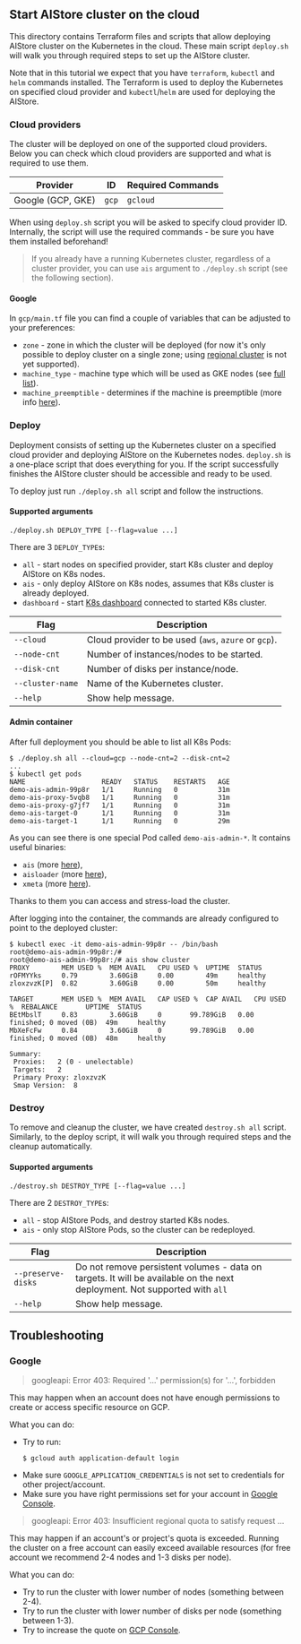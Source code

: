 ## Start AIStore cluster on the cloud

This directory contains Terraform files and scripts that allow deploying AIStore cluster on the Kubernetes in the cloud.
These main script `deploy.sh` will walk you through required steps to set up the AIStore cluster.

Note that in this tutorial we expect that you have `terraform`, `kubectl` and `helm` commands installed.
The Terraform is used to deploy the Kubernetes on specified cloud provider and `kubectl`/`helm` are used for deploying the AIStore.

### Cloud providers

The cluster will be deployed on one of the supported cloud providers.
Below you can check which cloud providers are supported and what is required to use them.

| Provider | ID | Required Commands |
| -------- | --- | ----------------- |
| Google (GCP, GKE) | `gcp` | `gcloud` |

When using `deploy.sh` script you will be asked to specify cloud provider ID.
Internally, the script will use the required commands - be sure you have them installed beforehand!

> If you already have a running Kubernetes cluster, regardless of a cluster provider,
> you can use `ais` argument to `./deploy.sh` script (see the following section).

#### Google

In `gcp/main.tf` file you can find a couple of variables that can be adjusted to your preferences:
* `zone` - zone in which the cluster will be deployed (for now it's only possible to deploy cluster on a single zone; using [regional cluster](https://cloud.google.com/kubernetes-engine/docs/concepts/types-of-clusters#regional_clusters) is not yet supported).
* `machine_type` - machine type which will be used as GKE nodes (see [full list](https://cloud.google.com/compute/docs/machine-types)).
* `machine_preemptible` - determines if the machine is preemptible (more info [here](https://cloud.google.com/compute/docs/instances/preemptible)).

### Deploy

Deployment consists of setting up the Kubernetes cluster on a specified cloud provider and deploying AIStore on the Kubernetes nodes.
`deploy.sh` is a one-place script that does everything for you.
If the script successfully finishes the AIStore cluster should be accessible and ready to be used.

To deploy just run `./deploy.sh all` script and follow the instructions.

#### Supported arguments

`./deploy.sh DEPLOY_TYPE [--flag=value ...]`

There are 3 `DEPLOY_TYPE`s:
* `all` - start nodes on specified provider, start K8s cluster and deploy AIStore on K8s nodes.
* `ais` - only deploy AIStore on K8s nodes, assumes that K8s cluster is already deployed.
* `dashboard` - start [K8s dashboard](https://kubernetes.io/docs/tasks/access-application-cluster/web-ui-dashboard) connected to started K8s cluster.

| Flag | Description |
| ---- | ----------- |
| `--cloud` | Cloud provider to be used (`aws`, `azure` or `gcp`). |
| `--node-cnt` | Number of instances/nodes to be started. |
| `--disk-cnt` | Number of disks per instance/node. |
| `--cluster-name` | Name of the Kubernetes cluster. |
| `--help` | Show help message. |

#### Admin container

After full deployment you should be able to list all K8s Pods:
```console
$ ./deploy.sh all --cloud=gcp --node-cnt=2 --disk-cnt=2
...
$ kubectl get pods
NAME                   READY   STATUS    RESTARTS   AGE
demo-ais-admin-99p8r   1/1     Running   0          31m
demo-ais-proxy-5vqb8   1/1     Running   0          31m
demo-ais-proxy-g7jf7   1/1     Running   0          31m
demo-ais-target-0      1/1     Running   0          31m
demo-ais-target-1      1/1     Running   0          29m
```

As you can see there is one special Pod called `demo-ais-admin-*`.
It contains useful binaries:
 * `ais` (more [here](github.com/NVIDIA/aistore/cmd/cli/README.md)),
 * `aisloader` (more [here](github.com/NVIDIA/aistore/bench/aisloader/README.md)),
 * `xmeta` (more [here](github.com/NVIDIA/aistore/cmd/xmeta/README.md)).

Thanks to them you can access and stress-load the cluster.

After logging into the container, the commands are already configured to point to the deployed cluster:
```console
$ kubectl exec -it demo-ais-admin-99p8r -- /bin/bash
root@demo-ais-admin-99p8r:/#
root@demo-ais-admin-99p8r:/# ais show cluster
PROXY		 MEM USED %	 MEM AVAIL	 CPU USED %	 UPTIME	 STATUS
rOFMYYks	 0.79		 3.60GiB	 0.00		 49m	 healthy
zloxzvzK[P]	 0.82		 3.60GiB	 0.00		 50m	 healthy

TARGET		 MEM USED %	 MEM AVAIL	 CAP USED %	 CAP AVAIL	 CPU USED %	 REBALANCE		 UPTIME	 STATUS
BEtMbslT	 0.83		 3.60GiB	 0		 99.789GiB	 0.00		 finished; 0 moved (0B)	 49m	 healthy
MbXeFcFw	 0.84		 3.60GiB	 0		 99.789GiB	 0.00		 finished; 0 moved (0B)	 48m	 healthy

Summary:
 Proxies:	2 (0 - unelectable)
 Targets:	2
 Primary Proxy:	zloxzvzK
 Smap Version:	8
```

### Destroy

To remove and cleanup the cluster, we have created `destroy.sh all` script.
Similarly, to the deploy script, it will walk you through required steps and the cleanup automatically.

#### Supported arguments

`./destroy.sh DESTROY_TYPE [--flag=value ...]`

There are 2 `DESTROY_TYPE`s:
* `all` - stop AIStore Pods, and destroy started K8s nodes.
* `ais` - only stop AIStore Pods, so the cluster can be redeployed.

| Flag | Description |
| ---- | ----------- |
| `--preserve-disks` | Do not remove persistent volumes - data on targets. It will be available on the next deployment. Not supported with `all` |
| `--help` | Show help message. |

## Troubleshooting

### Google

> googleapi: Error 403: Required '...' permission(s) for '...', forbidden

This may happen when an account does not have enough permissions to create or access specific resource on GCP.

What you can do:
* Try to run:
    ```console
    $ gcloud auth application-default login
    ```
* Make sure `GOOGLE_APPLICATION_CREDENTIALS` is not set to credentials for other project/account.
* Make sure you have right permissions set for your account in [Google Console](https://console.cloud.google.com).

> googleapi: Error 403: Insufficient regional quota to satisfy request ...

This may happen if an account's or project's quota is exceeded.
Running the cluster on a free account can easily exceed available resources (for free account we recommend 2-4 nodes and 1-3 disks per node).

What you can do:
* Try to run the cluster with lower number of nodes (something between 2-4).
* Try to run the cluster with lower number of disks per node (something between 1-3).
* Try to increase the quote on [GCP Console](https://console.cloud.google.com/iam-admin/quotas).

